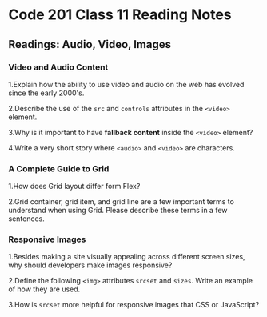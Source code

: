 # Code 201 Class 11 Reading Notes

## Readings: Audio, Video, Images

### Video and Audio Content

1.Explain how the ability to use video and audio on the web has evolved since the early 2000's.



2.Describe the use of the `src` and `controls` attributes in the `<video>` element.

3.Why is it important to have **fallback content** inside the `<video>` element?

4.Write a very short story where `<audio>` and `<video>` are characters.

### A Complete Guide to Grid

1.How does Grid layout differ form Flex?

2.Grid container, grid item, and grid line are a few important terms to understand when using Grid. Please describe these terms in a few sentences.

### Responsive Images

1.Besides making a site visually appealing across different screen sizes, why should developers make images responsive?

2.Define the following `<img>` attributes `srcset` and `sizes`. Write an example of how they are used. 

3.How is `srcset` more helpful for responsive images that CSS or JavaScript?